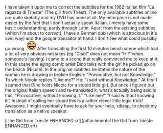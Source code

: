 I have taken it upon me to correct the subtitles for the 1982 Italian film "La ragazza di Trieste" (The girl from Triest). The only available subtitles online are quite sketchy and my DVD has none at all. My enterprise is not made easier by the fact that I don't actually speak Italian. I merely have some basic understanding, partly through Latin. Apart from the existing subtitles (which I'm about to correct), I have a German dub (which is atrocious in it's own way) and the google translator at hand. I don't see what could possiby go wrong. ![Awesome!](/img/smilies/awesome.png)
After translating the first 10 minutes beach scene which had a lot of very obvious mistakes (eg "Ciao!" does not mean "Hi!" when someone's leaving) I came to a scene that really convinced me to keep at it: In this scene the aging comic artist Dino talks with the girl he picked up on the beach (Nicole). In the original subtitles he states the nature of the woman he is drawing in broken English: "Provocative, but not Knowledge."
To which Nicole replies "Like me?"
He: "I said without Knowledge."
At first I ssumed that Dino holds Nicole for a stupid little girl. But once I figured out the original Italian speech and re-translated it, what's actually being said is this:
"Provocative, without knowing it."
"Like me?"
"I said without knowing it."
Instead of calling her stupid this is a rather clever little logic trick! Awesome.
I might eventually have to ask for your help, xdiesp, to check my translation as a native speaker.

[The Girl from Trieste ENHANCED.srt](/attachments/The Girl from Trieste ENHANCED.srt)
